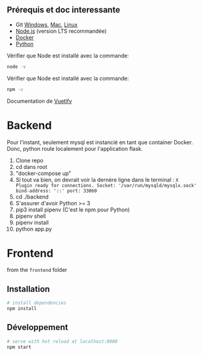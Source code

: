 ## Prérequis et doc interessante
- Git [Windows](http://www.git-scm.com/book/en/Getting-Started-Installing-Git#Installing-on-Windows), [Mac](http://www.git-scm.com/book/en/Getting-Started-Installing-Git#Installing-on-Mac), [Linux](http://www.git-scm.com/book/en/Getting-Started-Installing-Git#Installing-on-Linux)
- [Node.js](https://nodejs.org/en/) (version LTS recommandée)
- [Docker](https://www.docker.com/get-started)
- [Python](https://www.python.org/downloads/)

Vérifier que Node est installé avec la commande:
```bash
node -v
```
Vérifier que Node est installé avec la commande:
```bash
npm -v
```

Documentation de [Vuetify](https://vuetifyjs.com/en/components/api-explorer)

# Backend

Pour l'instant, seulement mysql est instancié en tant que container Docker. Donc, python roule localement pour l'application flask.
1. Clone repo
2. cd dans root
3. "docker-compose up"
4. Si tout va bien, on devrait voir la dernère ligne dans le terminal : `X Plugin ready for connections. Socket: '/var/run/mysqld/mysqlx.sock' bind-address: '::' port: 33060`
5. cd ./backend
6. S'assurer d'avoir Python >= 3
7. pip3 install pipenv (C'est le npm pour Python)
8. pipenv shell
9. pipenv install
11. python app.py
# Frontend
from the `frontend` folder
## Installation

```bash
# install dependencies
npm install
```

## Développement
```bash
# serve with hot reload at localhost:8080
npm start
```
